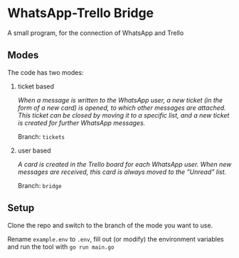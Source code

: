 # WhatsApp-Trello Bridge

A small program, for the connection of WhatsApp and Trello

## Modes
The code has two modes:
1) ticket based

    *When a message is written to the WhatsApp user, a new ticket (in the form of a new card) is opened, to which other messages are attached. This ticket can be closed by moving it to a specific list, and a new ticket is created for further WhatsApp messages.*

    Branch: `tickets`
2) user based

    *A card is created in the Trello board for each WhatsApp user. When new messages are received, this card is always moved to the "Unread" list.*

    Branch: `bridge`

## Setup

Clone the repo and switch to the branch of the mode you want to use.

Rename `example.env` to `.env`, fill out (or modify) the environment variables and run the tool with `go run main.go`
